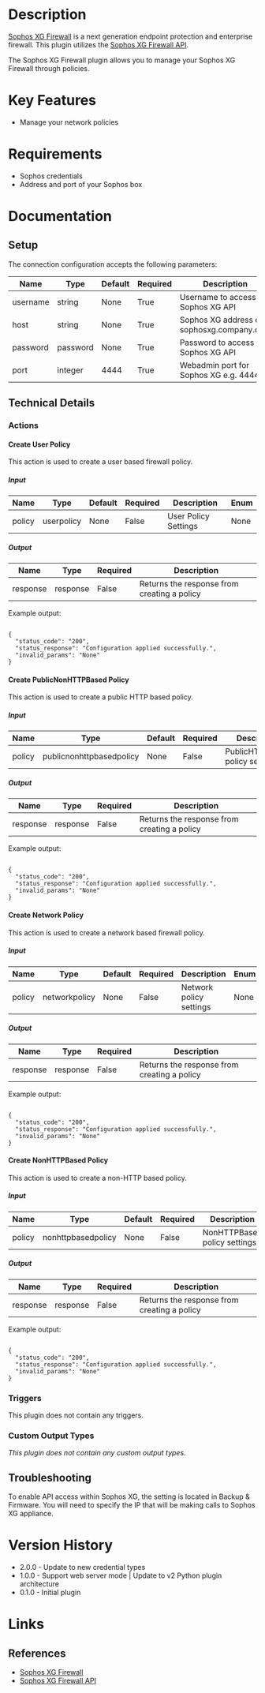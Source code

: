 # Description

[Sophos XG Firewall](https://www.sophos.com/en-us/products/next-gen-firewall.aspx) is a next generation endpoint protection and enterprise firewall.
This plugin utilizes the [Sophos XG Firewall API](https://www.sophos.com/en-us/support/documentation/sophos-xg-firewall.aspx).

The Sophos XG Firewall plugin allows you to manage your Sophos XG Firewall through policies. 

# Key Features

* Manage your network policies 

# Requirements

* Sophos credentials
* Address and port of your Sophos box

# Documentation

## Setup

The connection configuration accepts the following parameters:

|Name|Type|Default|Required|Description|Enum|
|----|----|-------|--------|-----------|----|
|username|string|None|True|Username to access Sophos XG API|None|
|host|string|None|True|Sophos XG address e.g sophosxg.company.com|None|
|password|password|None|True|Password to access Sophos XG API|None|
|port|integer|4444|True|Webadmin port for Sophos XG e.g. 4444|None|

## Technical Details

### Actions

#### Create User Policy

This action is used to create a user based firewall policy.

##### Input

|Name|Type|Default|Required|Description|Enum|
|----|----|-------|--------|-----------|----|
|policy|userpolicy|None|False|User Policy Settings|None|

##### Output

|Name|Type|Required|Description|
|----|----|--------|-----------|
|response|response|False|Returns the response from creating a policy|

Example output:

```

{
  "status_code": "200",
  "status_response": "Configuration applied successfully.",
  "invalid_params": "None"
}

```

#### Create PublicNonHTTPBased Policy

This action is used to create a public HTTP based policy.

##### Input

|Name|Type|Default|Required|Description|Enum|
|----|----|-------|--------|-----------|----|
|policy|publicnonhttpbasedpolicy|None|False|PublicHTTPBased policy settings|None|

##### Output

|Name|Type|Required|Description|
|----|----|--------|-----------|
|response|response|False|Returns the response from creating a policy|

Example output:

```

{
  "status_code": "200",
  "status_response": "Configuration applied successfully.",
  "invalid_params": "None"
}

```

#### Create Network Policy

This action is used to create a network based firewall policy.

##### Input

|Name|Type|Default|Required|Description|Enum|
|----|----|-------|--------|-----------|----|
|policy|networkpolicy|None|False|Network policy settings|None|

##### Output

|Name|Type|Required|Description|
|----|----|--------|-----------|
|response|response|False|Returns the response from creating a policy|

Example output:

```

{
  "status_code": "200",
  "status_response": "Configuration applied successfully.",
  "invalid_params": "None"
}

```

#### Create NonHTTPBased Policy


This action is used to create a non-HTTP based policy.

##### Input

|Name|Type|Default|Required|Description|Enum|
|----|----|-------|--------|-----------|----|
|policy|nonhttpbasedpolicy|None|False|NonHTTPBased policy settings|None|

##### Output

|Name|Type|Required|Description|
|----|----|--------|-----------|
|response|response|False|Returns the response from creating a policy|

Example output:

```

{
  "status_code": "200",
  "status_response": "Configuration applied successfully.",
  "invalid_params": "None"
}

```

### Triggers

This plugin does not contain any triggers.

### Custom Output Types

_This plugin does not contain any custom output types._

## Troubleshooting

To enable API access within Sophos XG, the setting is located in Backup & Firmware. You will need to specify the IP that will be making calls to Sophos XG appliance.

# Version History

* 2.0.0 - Update to new credential types
* 1.0.0 - Support web server mode | Update to v2 Python plugin architecture
* 0.1.0 - Initial plugin

# Links

## References

* [Sophos XG Firewall](https://www.sophos.com/en-us/products/next-gen-firewall.aspx)
* [Sophos XG Firewall API](https://www.sophos.com/en-us/support/documentation/sophos-xg-firewall.aspx)


